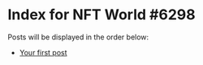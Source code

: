 # Index for NFT World #6298
Posts will be displayed in the order below:

- [Your first post](./001-first.md)

